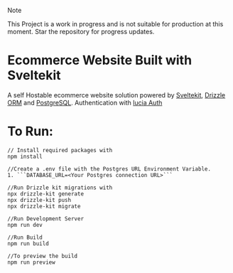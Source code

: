 > [!NOTE]  
> This Project is a work in progress and is not suitable for production at this moment.
> Star the repository for progress updates.


# Ecommerce Website Built with Sveltekit
A self Hostable ecommerce website solution powered by <a href="https://kit.svelte.dev/">Sveltekit<a>, 
<a href="https://orm.drizzle.team/">Drizzle ORM<a> and <a href="https://www.postgresql.org/">PostgreSQL<a>.
Authentication with <a href="https://lucia-auth.com">lucia Auth</a>


# To Run:
```
// Install required packages with
npm install

//Create a .env file with the Postgres URL Environment Variable.
1. ```DATABASE_URL=<Your Postgres connection URL>```

//Run Drizzle kit migrations with
npx drizzle-kit generate 
npx drizzle-kit push 
npx drizzle-kit migrate

//Run Development Server
npm run dev

//Run Build
npm run build

//To preview the build
npm run preview 
```
